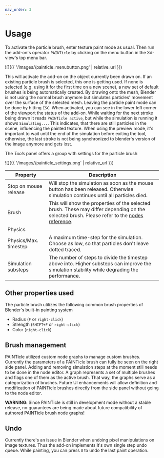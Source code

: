 ```yaml
---
nav_order: 3
---
```


# Usage

To activate the particle brush, enter texture paint mode as usual. Then run the add-on's operator
`PAINTicle` by clicking on the menu button in the 3d-view's top menu bar.

![]({{ '/images//painticle_menubutton.png' | relative_url }})

This will activate the add-on on the object currently been drawn on. If an existing particle brush is selected, this
one is getting used. If none is selected (e.g. using it for the first time on a new scene), a new set of default
brushes is being automatically created. By drawing onto the mesh, Blender is not using the normal brush anymore but
simulates particles' movement over the surface of the selected mesh. Leaving the particle paint mode can be done by
hitting `ESC`. When activated, you can see in the lower left corner of the viewport the status of the add-on. While
waiting for the next stroke being drawn it reads `PAINTicle active`, but while the simulation is running it shows
`Simulating...`. This indicates, that there are still particles in the scene, influencing the painted texture. When
using the preview mode, it's important to wait until the end of the simulation before exiting the tool, otherwise, the
last stroke is not being synchronized to blender's version of the image anymore and gets lost.

 The *Tools* panel offers a group with settings for the particle brush:

 ![]({{ '/images//painticle_settings.png' | relative_url }})

| Property                            | Description                                                                                                                                                   |
| ----------------------------------- | ------------------------------------------------------------------------------------------------------------------------------------------------------------- |
| Stop on mouse release               | Will stop the simulation as soon as the mouse button has been released. Otherwise simulation continues until all particles died.                              |
| Brush                               | This will show the properties of the selected brush. These may differ depending on the selected brush. Please refer to the [nodes reference](./nodes). |
| Physics                             |                                                                                                                                                               |
| Physics/Max. timestep               | A maximum time-step for the simulation. Choose as low, so that particles don't leave dotted traced.                                                           |
| Simulation substeps                 | The number of steps to divide the timestep above into. Higher substeps can improve the simulation stability while degrading the performance.                  |

## Other properties used

The particle brush utilizes the following common brush properties of Blender's built-in painting system
 
 * Radius   (`F` or `right-click`)
 * Strength (`SHIFT+F` or `right-click`)
 * Color    (`right-click`)

## Brush management

PAINTicle utilized custom node graphs to manage custom brushes. Currently the parameters of a PAINTicle brush can fully
be seen on the right side panel. Adding and removing simulation steps at the moment still needs to be done in the node
editor. A graph represents a set of multiple brushes and flags one of them as the active brush. That way, the graphs
serve as a categorization of brushes. Future UI enhancements will allow definition and modification of PAINTicle
brushes directly from the side panel without going to the node editor.

**WARNING**: Since PAINTicle is still in development mode without a stable release, no guarantees are being made about
future compatibility of authored PAINTicle brush node graphs!

## Undo

Currently there's an issue in Blender when undoing pixel manipulations on image textures. Thus the add-on
implements it's own single step undo queue. While painting, you can press `U` to undo the last paint operation.
